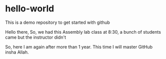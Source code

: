 # hello-world
This is a demo repository to get started with github

Hello there,
So, we had this Assembly lab class at 8:30, a bunch of students came but the instructor didn't

So, here I am again after more than 1 year. This time I will master GitHub insha Allah.
